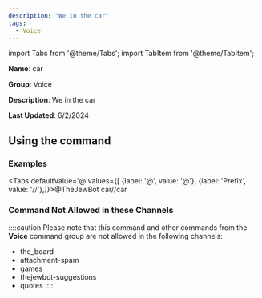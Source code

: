 ```yaml
---
description: "We in the car"
tags:
  - Voice
---
```

import Tabs from '@theme/Tabs';
import TabItem from '@theme/TabItem';

**Name**: car

**Group**: Voice

**Description**: We in the car

**Last Updated**: 6/2/2024

## Using the command

### Examples
<Tabs defaultValue='@'values={[ {label: '@', value: '@'}, {label: 'Prefix', value: '//'},]}><TabItem value='@'>@TheJewBot car</TabItem><TabItem value='//'>//car</TabItem></Tabs>

### Command Not Allowed in these Channels
::::caution Please note that this command and other commands from the **Voice** command group are not allowed in the following channels:
- the_board
- attachment-spam
- games
- thejewbot-suggestions
- quotes
::::